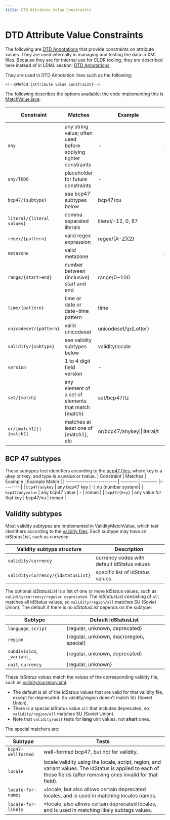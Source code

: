 ```yaml
---
title: DTD Attribute Value Constraints
---
```


# DTD Attribute Value Constraints

The following are [DTD Annotations](https://unicode.org/reports/tr35/tr35.html#DTD_Annotations) that provide constraints on attribute values.
They are used internally in managing and testing the data in XML files.
Because they are for internal use for CLDR tooling, 
they are described here instead of in LDML section: [DTD Annotations](https://unicode.org/reports/tr35/tr35.html#DTD_Annotations).

They are used in DTD Annotation lines such as the following;

`<!--@MATCH:{attribute value constraint}-->`

The following describes the options available; the code implementing this is [MatchValue.java](https://github.com/unicode-org/cldr/blob/main/tools/cldr-code/src/main/java/org/unicode/cldr/util/MatchValue.java).

| Constraint                | Matches | Example | Example Match |
| ------------------------- | -------- | -------- |:--------:|
| `any`                       | any string value; often used before applying tighter constraints | -| 1438y9fbquio |
| `any/TODO`                  | placeholder for future constraints | -| uinpq43re |
| `bcp47/{subtype}`              | see bcp47 subtypes below | bcp47/cu | usd |
| `literal/{literal values}` | comma separated literals| literal/-12, 0, 87| 87 |
| `regex/{pattern}` | valid regex expression | regex/\[A-Z]{2} | BE |
| `metazone`                  | valid metazone | |Africa/Abidjan |
| `range/{start~end}` | number between (inclusive) start and end |range/0~100 | 3.2 |
| `time/{pattern}` | time or date or date-time pattern | time | y-MM-dd |
| `unicodeset/{pattern}` | valid unicodeset | unicodeset/\p{Letter} | A |
| `validity/{subtype}`       | see validity subtypes below | validity/locale | en_US |
| `version`                   | 1 to 4 digit field version | - | 35.3.9 |
| `set/{match}`              | any element of a set of elements that match \{match} | set/bcp47/tz| adalv aedxb |
| `or/{match1}\|\|{match2}`  | matches at least one of \{match1}, etc | or/bcp47/anykey\|\|literal/t | t |

## BCP 47 subtypes
These subtypes test identifiers according to the [bcp47 files](https://github.com/unicode-org/cldr/tree/main/common/validity), where key is a ukey or tkey, and type is a uvalue or tvalue.
| Constraint                | Matches | Example | Example Match |
| ------------------------- | -------- | -------- |:--------:|
| `bcp47/anykey`              | any bcp47 key | -| nu (number system)|
| `bcp47/anyvalue`            | any bcp47 value | - | roman |
| `bcp47/{key}`      | any value for that key | bcp47/nu | roman |

## Validity subtypes
Most validity subtypes are implemented in ValidityMatchValue, which test identifiers according to the [validity files](https://github.com/unicode-org/cldr/tree/main/common/validity). Each subtype may have an _idStatusList_, such as _currency_:

| Validity subtype structure                | Description |
| ------------------------- | -------- |
| `validity/currency`       | currency codes with default idStatus values |
| `validity/currency/{idStatusList}`       | specific list of idStatus values |

The optional _idStatusList_ is a list of one or more idStatus values, such as `validity/currency/regular deprecated`.
The _idStatusList_ consisting of `all` matches all idStatus values, so `validity/region/all` matches SU (Soviet Union).
The default if there is no _idStatusList_ depends on the subtype:

| Subtype                | Default idStatusList |
| ------------------------- | -------- |
| `language`, `script`    | {regular, unknown, deprecated} |
| `region`       | {regular, unknown, macroregion, special} |
| `subdivision`, `_variant_`    | {regular, unknown, deprecated} |
| `unit`, `currency`       | {regular, unknown} |

These _idStatus_ values match the values of the corresponding validity file, such as [validity/currency.xml](https://github.com/unicode-org/cldr/blob/main/common/validity/currency.xml).

* The default is all of the idStatus values that are valid for that validity file, except for deprecated. So validity/region doesn't match SU (Soviet Union).
* There is a special idStatus value `all` that includes deprecated, so `validity/region/all` matches SU (Soviet Union).
* Note that `validity/unit` tests for **long** unit values, not **short** ones.

The special matchers are:

| Subtype                | Tests |
| ------------------------- | -------- |
| `bcp47-wellformed`    | well-formed bcp47, but not for validity. |
| `locale`       | locale validity using the locale, script, region, and variant values. The idStatus is applied to each of those fields (after removing ones invalid for that field). |
| `locale-for-names`    | =locale, but also allows certain deprecated locales, and is used in matching locales names. |
| `locale-for-likely`      | =locale, also allows certain deprecated locales, and is used in matching likely subtags values. |
